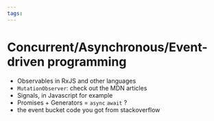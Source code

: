 ```yaml
---
tags:
---
```


# Concurrent/Asynchronous/Event-driven programming

- Observables in RxJS and other languages
- `MutationObserver`: check out the MDN articles
- Signals, in Javascript for example
- Promises + Generators = `async` `await` ?
- the event bucket code you got from stackoverflow